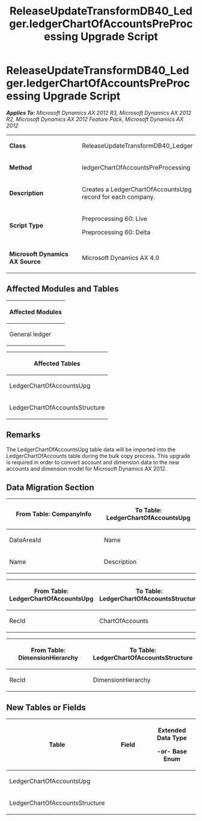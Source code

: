 ﻿---
title: ReleaseUpdateTransformDB40_Ledger.ledgerChartOfAccountsPreProcessing Upgrade Script
TOCTitle: ReleaseUpdateTransformDB40_Ledger.ledgerChartOfAccountsPreProcessing Upgrade Script
ms:assetid: 002bab5a-f501-e57e-1720-39d679509b91
ms:mtpsurl: https://msdn.microsoft.com/en-us/library/JJ684601(v=AX.60)
ms:contentKeyID: 49706300
ms.date: 05/18/2015
mtps_version: v=AX.60
---

# ReleaseUpdateTransformDB40\_Ledger.ledgerChartOfAccountsPreProcessing Upgrade Script 


_**Applies To:** Microsoft Dynamics AX 2012 R3, Microsoft Dynamics AX 2012 R2, Microsoft Dynamics AX 2012 Feature Pack, Microsoft Dynamics AX 2012_

<table>
<colgroup>
<col style="width: 50%" />
<col style="width: 50%" />
</colgroup>
<tbody>
<tr class="odd">
<td><p><strong>Class</strong></p></td>
<td><p>ReleaseUpdateTransformDB40_Ledger</p></td>
</tr>
<tr class="even">
<td><p><strong>Method</strong></p></td>
<td><p>ledgerChartOfAccountsPreProcessing</p></td>
</tr>
<tr class="odd">
<td><p><strong>Description</strong></p></td>
<td><p>Creates a LedgerChartOfAccountsUpg record for each company.</p></td>
</tr>
<tr class="even">
<td><p><strong>Script Type</strong></p></td>
<td><p>Preprocessing 60: Live</p>
<p>Preprocessing 60: Delta</p></td>
</tr>
<tr class="odd">
<td><p><strong>Microsoft Dynamics AX Source</strong></p></td>
<td><p>Microsoft Dynamics AX 4.0</p></td>
</tr>
</tbody>
</table>


## Affected Modules and Tables

<table>
<colgroup>
<col style="width: 100%" />
</colgroup>
<thead>
<tr class="header">
<th><p>Affected Modules</p></th>
</tr>
</thead>
<tbody>
<tr class="odd">
<td><p>General ledger</p></td>
</tr>
</tbody>
</table>


<table>
<colgroup>
<col style="width: 100%" />
</colgroup>
<thead>
<tr class="header">
<th><p>Affected Tables</p></th>
</tr>
</thead>
<tbody>
<tr class="odd">
<td><p>LedgerChartOfAccountsUpg</p></td>
</tr>
<tr class="even">
<td><p>LedgerChartOfAccountsStructure</p></td>
</tr>
</tbody>
</table>


## Remarks

The LedgerChartOfAccountsUpg table data will be imported into the LedgerChartOfAccounts table during the bulk copy process. This upgrade is required in order to convert account and dimension data to the new accounts and dimension model for Microsoft Dynamics AX 2012.

## Data Migration Section

<table>
<colgroup>
<col style="width: 50%" />
<col style="width: 50%" />
</colgroup>
<thead>
<tr class="header">
<th><p>From Table: CompanyInfo</p></th>
<th><p>To Table: LedgerChartOfAccountsUpg</p></th>
</tr>
</thead>
<tbody>
<tr class="odd">
<td><p>DataAreaId</p></td>
<td><p>Name</p></td>
</tr>
<tr class="even">
<td><p>Name</p></td>
<td><p>Description</p></td>
</tr>
</tbody>
</table>


<table>
<colgroup>
<col style="width: 50%" />
<col style="width: 50%" />
</colgroup>
<thead>
<tr class="header">
<th><p>From Table: LedgerChartOfAccountsUpg</p></th>
<th><p>To Table: LedgerChartOfAccountsStructure</p></th>
</tr>
</thead>
<tbody>
<tr class="odd">
<td><p>RecId</p></td>
<td><p>ChartOfAccounts</p></td>
</tr>
</tbody>
</table>


<table>
<colgroup>
<col style="width: 50%" />
<col style="width: 50%" />
</colgroup>
<thead>
<tr class="header">
<th><p>From Table: DimensionHierarchy</p></th>
<th><p>To Table: LedgerChartOfAccountsStructure</p></th>
</tr>
</thead>
<tbody>
<tr class="odd">
<td><p>RecId</p></td>
<td><p>DimensionHierarchy</p></td>
</tr>
</tbody>
</table>


## New Tables or Fields

<table>
<colgroup>
<col style="width: 33%" />
<col style="width: 33%" />
<col style="width: 33%" />
</colgroup>
<thead>
<tr class="header">
<th><p>Table</p></th>
<th><p>Field</p></th>
<th><p>Extended Data Type</p>
<p>-or- Base Enum</p></th>
</tr>
</thead>
<tbody>
<tr class="odd">
<td><p>LedgerChartOfAccountsUpg</p></td>
<td><p></p></td>
<td><p></p></td>
</tr>
<tr class="even">
<td><p>LedgerChartOfAccountsStructure</p></td>
<td><p></p></td>
<td><p></p></td>
</tr>
</tbody>
</table>

  


